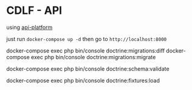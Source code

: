 # CDLF - API

using [api-platform](https://api-platform.com/)

 just run `docker-compose up -d` then go to `http://localhost:8000` 
 


docker-compose exec php bin/console doctrine:migrations:diff
docker-compose exec php bin/console doctrine:migrations:migrate

docker-compose exec php bin/console doctrine:schema:validate


docker-compose exec php bin/console doctrine:fixtures:load
